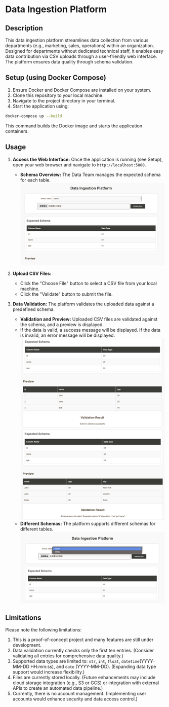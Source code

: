 # Data Ingestion Platform

## Description
This data ingestion platform streamlines data collection from various departments (e.g., marketing, sales, operations) within an organization. Designed for departments without dedicated technical staff, it enables easy data contribution via CSV uploads through a user-friendly web interface. The platform ensures data quality through schema validation.

## Setup (using Docker Compose)

1. Ensure Docker and Docker Compose are installed on your system.
2. Clone this repository to your local machine.
3. Navigate to the project directory in your terminal.
4. Start the application using:

```bash
docker-compose up --build
```

This command builds the Docker image and starts the application containers.



## Usage

1.  **Access the Web Interface:** Once the application is running (see Setup), open your web browser and navigate to `http://localhost:5000`.
    *   **Schema Overview:** The Data Team manages the expected schema for each table.
        ![page1](/docs/page1.png)

2.  **Upload CSV Files:**
    *   Click the "Choose File" button to select a CSV file from your local machine.
    *   Click the "Validate" button to submit the file.

3.  **Data Validation:** The platform validates the uploaded data against a predefined schema.
    *   **Validation and Preview:** Uploaded CSV files are validated against the schema, and a preview is displayed.
    *   If the data is valid, a success message will be displayed. If the data is invalid, an error message will be displayed.
        ![validation_success](/docs/validation_success.png)
        ![validation_failed](/docs/validation_failed.png)
    *   **Different Schemas:** The platform supports different schemas for different tables.
        ![different_schema_tables](/docs/different_schema_tables.png)

## Limitations

Please note the following limitations:

1. This is a proof-of-concept project and many features are still under development.
2. Data validation currently checks only the first ten entries. (Consider validating all entries for comprehensive data quality.)
3. Supported data types are limited to: `str`, `int`, `float`, `datetime`(YYYY-MM-DD HH:mm:ss), and `date` (YYYY-MM-DD). (Expanding data type support would increase flexibility.)
4. Files are currently stored locally. (Future enhancements may include cloud storage integration (e.g., S3 or GCS) or integration with external APIs to create an automated data pipeline.)
5. Currently, there is no account management. (Implementing user accounts would enhance security and data access control.)
